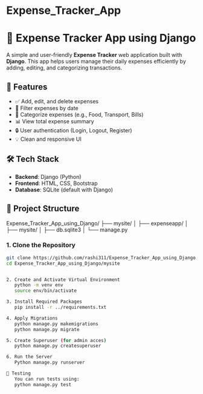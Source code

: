 # Expense_Tracker_App
# 💸 Expense Tracker App using Django

A simple and user-friendly **Expense Tracker** web application built with **Django**. This app helps users manage their daily expenses efficiently by adding, editing, and categorizing transactions.

## 📌 Features

- ✅ Add, edit, and delete expenses
- 📅 Filter expenses by date
- 💼 Categorize expenses (e.g., Food, Transport, Bills)
- 📊 View total expense summary
- 🔒 User authentication (Login, Logout, Register)
- 💡 Clean and responsive UI

## 🛠️ Tech Stack

- **Backend**: Django (Python)
- **Frontend**: HTML, CSS, Bootstrap
- **Database**: SQLite (default with Django)

## 📂 Project Structure

Expense_Tracker_App_using_Django/
├── mysite/
│ ├── expenseapp/
│ ├── mysite/
│ ├── db.sqlite3
│ └── manage.py


### 1. Clone the Repository

```bash
git clone https://github.com/rashi311/Expense_Tracker_App_using_Django.git
cd Expense_Tracker_App_using_Django/mysite


2. Create and Activate Virtual Environment
   python -m venv env
   source env/bin/activate

3. Install Required Packages
   pip install -r ../requirements.txt

4. Apply Migrations
   python manage.py makemigrations
   python manage.py migrate

5. Create Superuser (for admin acces)
   python manage.py createsuperuser

6. Run the Server
   Python manage.py runserver

🧪 Testing
   You can run tests using:
   python manage.py test




































